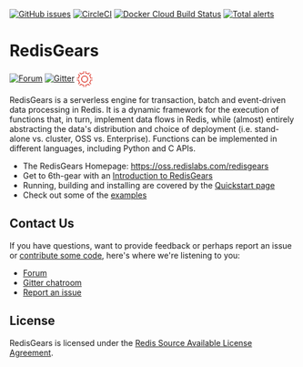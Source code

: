 [![GitHub issues](https://img.shields.io/github/release/RedisGears/RedisGears.svg?sort=semver)](https://github.com/RedisGears/RedisGears/releases)
[![CircleCI](https://circleci.com/gh/RedisGears/RedisGears/tree/master.svg?style=svg)](https://circleci.com/gh/RedisGears/RedisGears/tree/master)
[![Docker Cloud Build Status](https://img.shields.io/docker/cloud/build/redislabs/redisgears.svg)](https://hub.docker.com/r/redislabs/redisgears/builds/)
[![Total alerts](https://img.shields.io/lgtm/alerts/g/RedisGears/RedisGears.svg?logo=lgtm&logoWidth=18)](https://lgtm.com/projects/g/RedisGears/RedisGears/alerts/)

# RedisGears
[![Forum](https://img.shields.io/badge/Forum-RedisGears-blue)](https://forum.redislabs.com/c/modules/redisgears)
[![Gitter](https://badges.gitter.im/RedisLabs/RedisGears.svg)](https://gitter.im/RedisLabs/RedisGears?utm_source=badge&utm_medium=badge&utm_campaign=pr-badge)
<img src="docs/images/RedisGears.png" alt="logo" style="width: 2em; vertical-align: middle;"/> 

RedisGears is a serverless engine for transaction, batch and event-driven data processing in Redis. It is a dynamic framework for the execution of functions that, in turn, implement data flows in Redis, while (almost) entirely abstracting the data's distribution and choice of deployment  (i.e. stand-alone vs. cluster, OSS vs. Enterprise). Functions can be implemented in different languages, including Python and C APIs.

* The RedisGears Homepage: https://oss.redislabs.com/redisgears
* Get to 6th-gear with an [Introduction to RedisGears](https://oss.redislabs.com/redisgears/intro.html)
* Running, building and installing are covered by the [Quickstart page](https://oss.redislabs.com/redisgears/quickstart.html)
* Check out some of the [examples](https://oss.redislabs.com/redisgears/examples.html)

## Contact Us
If you have questions, want to provide feedback or perhaps report an issue or [contribute some code](https://cla-assistant.io/RedisGears/RedisGears), here's where we're listening to you:

  * [Forum](https://forum.redislabs.com/c/modules/redisgears)
  * [Gitter chatroom](https://badges.gitter.im/RedisLabs/RedisGears.svg)
  * [Report an issue](https://github.com/RedisGears/RedisGears/issues)

## License
RedisGears is licensed under the [Redis Source Available License Agreement](LICENSE).
